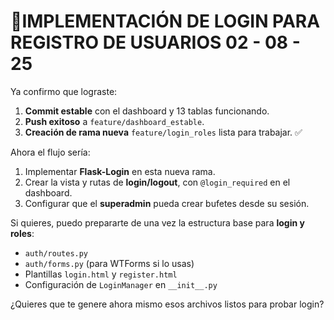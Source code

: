 # 🚀IMPLEMENTACIÓN DE LOGIN PARA REGISTRO DE USUARIOS 02 - 08 - 25

Ya confirmo que lograste:

1. **Commit estable** con el dashboard y 13 tablas funcionando.
2. **Push exitoso** a `feature/dashboard_estable`.
3. **Creación de rama nueva** `feature/login_roles` lista para trabajar. ✅

Ahora el flujo sería:

1. Implementar **Flask-Login** en esta nueva rama.
2. Crear la vista y rutas de **login/logout**, con `@login_required` en el dashboard.
3. Configurar que el **superadmin** pueda crear bufetes desde su sesión.

Si quieres, puedo prepararte de una vez la estructura base para **login y roles**:

* `auth/routes.py`
* `auth/forms.py` (para WTForms si lo usas)
* Plantillas `login.html` y `register.html`
* Configuración de `LoginManager` en `__init__.py`

¿Quieres que te genere ahora mismo esos archivos listos para probar login?
